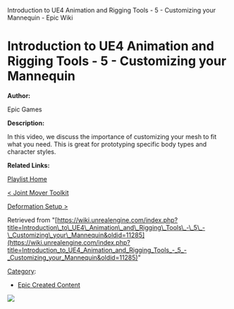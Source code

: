 Introduction to UE4 Animation and Rigging Tools - 5 - Customizing your Mannequin - Epic Wiki                    

Introduction to UE4 Animation and Rigging Tools - 5 - Customizing your Mannequin
================================================================================

  

**Author:**

Epic Games

**Description:**

In this video, we discuss the importance of customizing your mesh to fit what you need. This is great for prototyping specific body types and character styles.

**Related Links:**

[Playlist Home](/Category:Epic_Video_Playlists "Category:Epic Video Playlists")

[< Joint Mover Toolkit](/Introduction_to_UE4_Animation_and_Rigging_Tools_-_4_-_Joint_Mover_Toolkit "Introduction to UE4 Animation and Rigging Tools - 4 - Joint Mover Toolkit")

[Deformation Setup >](/Introduction_to_UE4_Animation_and_Rigging_Tools_-_6_-_Deformation_Setup "Introduction to UE4 Animation and Rigging Tools - 6 - Deformation Setup")

Retrieved from "[https://wiki.unrealengine.com/index.php?title=Introduction\_to\_UE4\_Animation\_and\_Rigging\_Tools\_-\_5\_-\_Customizing\_your\_Mannequin&oldid=11285](https://wiki.unrealengine.com/index.php?title=Introduction_to_UE4_Animation_and_Rigging_Tools_-_5_-_Customizing_your_Mannequin&oldid=11285)"

[Category](/Special:Categories "Special:Categories"):

*   [Epic Created Content](/Category:Epic_Created_Content "Category:Epic Created Content")

  ![](https://tracking.unrealengine.com/track.png)